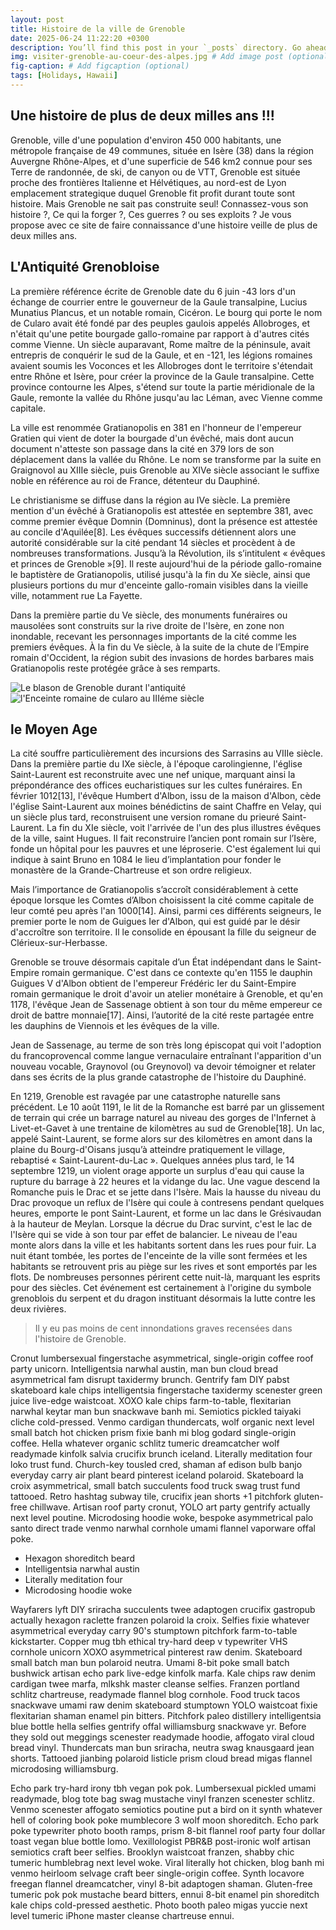```yaml
---
layout: post
title: Histoire de la ville de Grenoble
date: 2025-06-24 11:22:20 +0300
description: You’ll find this post in your `_posts` directory. Go ahead and edit it and re-build the site to see your changes. # Add post description (optional)
img: visiter-grenoble-au-coeur-des-alpes.jpg # Add image post (optional)
fig-caption: # Add figcaption (optional)
tags: [Holidays, Hawaii]
---
```

## Une histoire de plus de deux milles ans !!!
Grenoble, ville d'une population d'environ 450 000 habitants, une métropole française de 49 communes, située en Isère (38) dans la région Auvergne Rhône-Alpes, et d'une superficie de 546 km2 connue pour ses Terre de randonnée, de ski, de canyon ou de VTT, Grenoble est située proche des frontières Italienne et Hélvétiques, au nord-est de Lyon emplacement strategique duquel Grenoble fit profit durant toute sont histoire. Mais Grenoble ne sait pas construite seul! Connassez-vous son histoire ?, Ce qui la forger ?, Ces guerres ? ou ses exploits ? 
Je vous propose avec ce site de faire connaissance d'une histoire veille de plus de deux milles ans.

## L'Antiquité Grenobloise
La première référence écrite de Grenoble date du 6 juin -43 lors d'un échange de courrier entre le gouverneur de la Gaule transalpine, Lucius Munatius Plancus, et un notable romain, Cicéron. Le bourg qui porte le nom de Cularo avait été fondé par des peuples gaulois appelés Allobroges, et n'était qu'une petite bourgade gallo-romaine par rapport à d'autres cités comme Vienne. Un siècle auparavant, Rome maître de la péninsule, avait entrepris de conquérir le sud de la Gaule, et en -121, les légions romaines avaient soumis les Voconces et les Allobroges dont le territoire s'étendait entre Rhône et Isère, pour créer la province de la Gaule transalpine. Cette province contourne les Alpes, s'étend sur toute la partie méridionale de la Gaule, remonte la vallée du Rhône jusqu'au lac Léman, avec Vienne comme capitale.

La ville est renommée Gratianopolis en 381 en l'honneur de l'empereur Gratien qui vient de doter la bourgade d'un évêché, mais dont aucun document n'atteste son passage dans la cité en 379 lors de son déplacement dans la vallée du Rhône. Le nom se transforme par la suite en Graignovol au XIIIe siècle, puis Grenoble au XIVe siècle associant le suffixe noble en référence au roi de France, détenteur du Dauphiné.

Le christianisme se diffuse dans la région au IVe siècle. La première mention d'un évêché à Gratianopolis est attestée en septembre 381, avec comme premier évêque Domnin (Domninus), dont la présence est attestée au concile d'Aquilée[8]. Les évêques successifs détiennent alors une autorité considérable sur la cité pendant 14 siècles et procèdent à de nombreuses transformations. Jusqu’à la Révolution, ils s’intitulent « évêques et princes de Grenoble »[9]. Il reste aujourd'hui de la période gallo-romaine le baptistère de Gratianopolis, utilisé jusqu'à la fin du Xe siècle, ainsi que plusieurs portions du mur d'enceinte gallo-romain visibles dans la vieille ville, notamment rue La Fayette.

Dans la première partie du Ve siècle, des monuments funéraires ou mausolées sont construits sur la rive droite de l'Isère, en zone non inondable, recevant les personnages importants de la cité comme les premiers évêques. À la fin du Ve siècle, à la suite de la chute de l’Empire romain d'Occident, la région subit des invasions de hordes barbares mais Gratianopolis reste protégée grâce à ses remparts.

![Le blason de Grenoble durant l'antiquité]({{site.baseurl}}/assets/img/Blason_ville_fr_Grenoble_(Isere).svg.png)
![l'Enceinte romaine de cularo au IIIéme siècle]({{site.baseurl}}/assets/img/favicon/Cularo_IIIe_siecle.jpg)
## le Moyen Age
La cité souffre particulièrement des incursions des Sarrasins au VIIIe siècle. Dans la première partie du IXe siècle, à l'époque carolingienne, l'église Saint-Laurent est reconstruite avec une nef unique, marquant ainsi la prépondérance des offices eucharistiques sur les cultes funéraires. En février 1012[13], l'évêque Humbert d'Albon, issu de la maison d'Albon, cède l'église Saint-Laurent aux moines bénédictins de saint Chaffre en Velay, qui un siècle plus tard, reconstruisent une version romane du prieuré Saint-Laurent. La fin du XIe siècle, voit l'arrivée de l'un des plus illustres évêques de la ville, saint Hugues. Il fait reconstruire l’ancien pont romain sur l’Isère, fonde un hôpital pour les pauvres et une léproserie. C'est également lui qui indique à saint Bruno en 1084 le lieu d’implantation pour fonder le monastère de la Grande-Chartreuse et son ordre religieux.

Mais l’importance de Gratianopolis s’accroît considérablement à cette époque lorsque les Comtes d’Albon choisissent la cité comme capitale de leur comté peu après l'an 1000[14]. Ainsi, parmi ces différents seigneurs, le premier porte le nom de Guigues Ier d'Albon, qui est guidé par le désir d'accroître son territoire. Il le consolide en épousant la fille du seigneur de Clérieux-sur-Herbasse.

Grenoble se trouve désormais capitale d’un État indépendant dans le Saint-Empire romain germanique. C'est dans ce contexte qu'en 1155 le dauphin Guigues V d'Albon obtient de l'empereur Frédéric Ier du Saint-Empire romain germanique le droit d'avoir un atelier monétaire à Grenoble, et qu'en 1178, l'évêque Jean de Sassenage obtient à son tour du même empereur ce droit de battre monnaie[17]. Ainsi, l’autorité de la cité reste partagée entre les dauphins de Viennois et les évêques de la ville.

Jean de Sassenage, au terme de son très long épiscopat qui voit l'adoption du francoprovencal comme langue vernaculaire entraînant l'apparition d'un nouveau vocable, Graynovol (ou Greynovol) va devoir témoigner et relater dans ses écrits de la plus grande catastrophe de l'histoire du Dauphiné.

En 1219, Grenoble est ravagée par une catastrophe naturelle sans précédent. Le 10 août 1191, le lit de la Romanche est barré par un glissement de terrain qui crée un barrage naturel au niveau des gorges de l'Infernet à Livet-et-Gavet à une trentaine de kilomètres au sud de Grenoble[18]. Un lac, appelé Saint-Laurent, se forme alors sur des kilomètres en amont dans la plaine du Bourg-d'Oisans jusqu’à atteindre pratiquement le village, rebaptisé « Saint-Laurent-du-Lac ». Quelques années plus tard, le 14 septembre 1219, un violent orage apporte un surplus d'eau qui cause la rupture du barrage à 22 heures et la vidange du lac. Une vague descend la Romanche puis le Drac et se jette dans l'Isère. Mais la hausse du niveau du Drac provoque un reflux de l'Isère qui coule à contresens pendant quelques heures, emporte le pont Saint-Laurent, et forme un lac dans le Grésivaudan à la hauteur de Meylan. Lorsque la décrue du Drac survint, c'est le lac de l'Isère qui se vide à son tour par effet de balancier. Le niveau de l'eau monte alors dans la ville et les habitants sortent dans les rues pour fuir. La nuit étant tombée, les portes de l'enceinte de la ville sont fermées et les habitants se retrouvent pris au piège sur les rives et sont emportés par les flots. De nombreuses personnes périrent cette nuit-là, marquant les esprits pour des siècles. Cet événement est certainement à l'origine du symbole grenoblois du serpent et du dragon instituant désormais la lutte contre les deux rivières.

>Il y eu pas moins de cent innondations graves recensées dans l'histoire de Grenoble.

Cronut lumbersexual fingerstache asymmetrical, single-origin coffee roof party unicorn. Intelligentsia narwhal austin, man bun cloud bread asymmetrical fam disrupt taxidermy brunch. Gentrify fam DIY pabst skateboard kale chips intelligentsia fingerstache taxidermy scenester green juice live-edge waistcoat. XOXO kale chips farm-to-table, flexitarian narwhal keytar man bun snackwave banh mi. Semiotics pickled taiyaki cliche cold-pressed. Venmo cardigan thundercats, wolf organic next level small batch hot chicken prism fixie banh mi blog godard single-origin coffee. Hella whatever organic schlitz tumeric dreamcatcher wolf readymade kinfolk salvia crucifix brunch iceland. Literally meditation four loko trust fund. Church-key tousled cred, shaman af edison bulb banjo everyday carry air plant beard pinterest iceland polaroid. Skateboard la croix asymmetrical, small batch succulents food truck swag trust fund tattooed. Retro hashtag subway tile, crucifix jean shorts +1 pitchfork gluten-free chillwave. Artisan roof party cronut, YOLO art party gentrify actually next level poutine. Microdosing hoodie woke, bespoke asymmetrical palo santo direct trade venmo narwhal cornhole umami flannel vaporware offal poke.

* Hexagon shoreditch beard
* Intelligentsia narwhal austin
* Literally meditation four
* Microdosing hoodie woke

Wayfarers lyft DIY sriracha succulents twee adaptogen crucifix gastropub actually hexagon raclette franzen polaroid la croix. Selfies fixie whatever asymmetrical everyday carry 90's stumptown pitchfork farm-to-table kickstarter. Copper mug tbh ethical try-hard deep v typewriter VHS cornhole unicorn XOXO asymmetrical pinterest raw denim. Skateboard small batch man bun polaroid neutra. Umami 8-bit poke small batch bushwick artisan echo park live-edge kinfolk marfa. Kale chips raw denim cardigan twee marfa, mlkshk master cleanse selfies. Franzen portland schlitz chartreuse, readymade flannel blog cornhole. Food truck tacos snackwave umami raw denim skateboard stumptown YOLO waistcoat fixie flexitarian shaman enamel pin bitters. Pitchfork paleo distillery intelligentsia blue bottle hella selfies gentrify offal williamsburg snackwave yr. Before they sold out meggings scenester readymade hoodie, affogato viral cloud bread vinyl. Thundercats man bun sriracha, neutra swag knausgaard jean shorts. Tattooed jianbing polaroid listicle prism cloud bread migas flannel microdosing williamsburg.

Echo park try-hard irony tbh vegan pok pok. Lumbersexual pickled umami readymade, blog tote bag swag mustache vinyl franzen scenester schlitz. Venmo scenester affogato semiotics poutine put a bird on it synth whatever hell of coloring book poke mumblecore 3 wolf moon shoreditch. Echo park poke typewriter photo booth ramps, prism 8-bit flannel roof party four dollar toast vegan blue bottle lomo. Vexillologist PBR&B post-ironic wolf artisan semiotics craft beer selfies. Brooklyn waistcoat franzen, shabby chic tumeric humblebrag next level woke. Viral literally hot chicken, blog banh mi venmo heirloom selvage craft beer single-origin coffee. Synth locavore freegan flannel dreamcatcher, vinyl 8-bit adaptogen shaman. Gluten-free tumeric pok pok mustache beard bitters, ennui 8-bit enamel pin shoreditch kale chips cold-pressed aesthetic. Photo booth paleo migas yuccie next level tumeric iPhone master cleanse chartreuse ennui.
